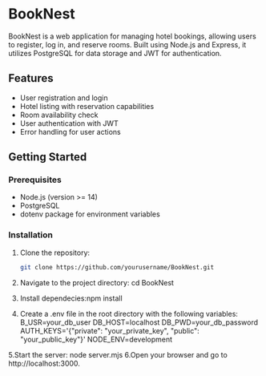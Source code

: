 # BookNest

BookNest is a web application for managing hotel bookings, allowing users to register, log in, and reserve rooms. Built using Node.js and Express, it utilizes PostgreSQL for data storage and JWT for authentication.

## Features

- User registration and login
- Hotel listing with reservation capabilities
- Room availability check
- User authentication with JWT
- Error handling for user actions

## Getting Started

### Prerequisites

- Node.js (version >= 14)
- PostgreSQL
- dotenv package for environment variables

### Installation

1. Clone the repository:

   ```bash
   git clone https://github.com/yourusername/BookNest.git
   
2. Navigate to the project directory: cd BookNest
3. Install dependecies:npm install
4. Create a .env file in the root directory with the following variables:
   B_USR=your_db_user
   DB_HOST=localhost
   DB_PWD=your_db_password
   AUTH_KEYS='{"private": "your_private_key", "public": "your_public_key"}'
   NODE_ENV=development

5.Start the server: node server.mjs
6.Open your browser and go to http://localhost:3000.


   
   
